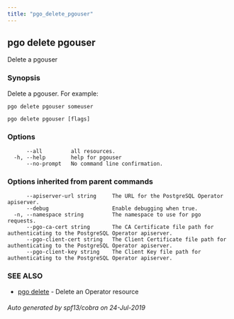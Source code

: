 ```yaml
---
title: "pgo_delete_pgouser"
---
```

## pgo delete pgouser

Delete a pgouser

### Synopsis

Delete a pgouser. For example:
    
    pgo delete pgouser someuser

```
pgo delete pgouser [flags]
```

### Options

```
      --all         all resources.
  -h, --help        help for pgouser
      --no-prompt   No command line confirmation.
```

### Options inherited from parent commands

```
      --apiserver-url string     The URL for the PostgreSQL Operator apiserver.
      --debug                    Enable debugging when true.
  -n, --namespace string         The namespace to use for pgo requests.
      --pgo-ca-cert string       The CA Certificate file path for authenticating to the PostgreSQL Operator apiserver.
      --pgo-client-cert string   The Client Certificate file path for authenticating to the PostgreSQL Operator apiserver.
      --pgo-client-key string    The Client Key file path for authenticating to the PostgreSQL Operator apiserver.
```

### SEE ALSO

* [pgo delete](/operatorcli/cli/pgo_delete/)	 - Delete an Operator resource

###### Auto generated by spf13/cobra on 24-Jul-2019
